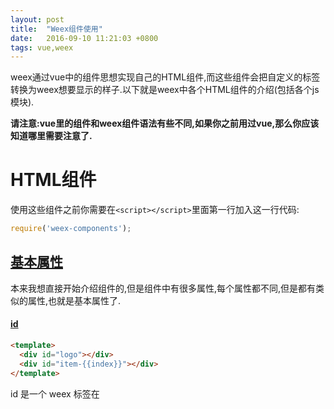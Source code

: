 ```yaml
---
layout: post
title:  "Weex组件使用"
date:   2016-09-10 11:21:03 +0800
tags: vue,weex
---
```


weex通过vue中的组件思想实现自己的HTML组件,而这些组件会把自定义的标签转换为weex想要显示的样子.以下就是weex中各个HTML组件的介绍(包括各个js模块).

**请注意:vue里的组件和weex组件语法有些不同,如果你之前用过vue,那么你应该知道哪里需要注意了.**

# HTML组件

使用这些组件之前你需要在`<script></script>`里面第一行加入这一行代码:

```javascript
require('weex-components');
```

## [基本属性](https://github.com/weexteam/article/issues/13)

本来我想直接开始介绍组件的,但是组件中有很多属性,每个属性都不同,但是都有类似的属性,也就是基本属性了.

#### [id](https://github.com/alibaba/weex/blob/doc/doc/syntax/id.md)

```html
<template>
  <div id="logo"></div>
  <div id="item-{{index}}"></div>
</template>
```

id 是一个 weex 标签在 <template> 下的唯一标识符。你可以使用 id 属性来引用对应的 weex 标签。

#### [style](https://github.com/alibaba/weex/blob/doc/doc/syntax/style-n-class.md)

```html
<template>
  <div style="width: 200; height: 200"></div>
  <div style="padding: {{x}}; margin: 0"></div>
</template>
```

为 weex 标签增加内联样式。

#### class

```html
<template>
  <div class="button"></div>
  <div class="button {{btnStatus}}"></div>
</template>
```

为 weex 标签增加类别。

#### [repeat](https://github.com/alibaba/weex/blob/doc/doc/syntax/display-logic.md)

```html
<template>
  <div repeat="{{items}}"></div>
</template>
```

以 {{items}} 作为循环项，迭代地生成当前的 weex 标签。

#### [if](https://github.com/alibaba/weex/blob/doc/doc/syntax/display-logic.md)

```html
<template>
  <div if="{{opened}}"></div>
</template>
```

{{opened}} 返回一个 boolean 值。若为 true，则显示当前标签；否则不显示。

#### [append](https://github.com/alibaba/weex/blob/doc/doc/syntax/render-logic.md)

```html
<template>
  <div append="tree/node"></div>
</template>
```

append 属性的可选值为 tree 或 node。不同的值会走不同的渲染过程。

#### [on...](https://github.com/alibaba/weex/blob/doc/doc/syntax/events.md)

```html
<template>
  <div onclick="gotoDetail"></div>
  <div onappear="loadMore"></div>
</template>
```

为当前 weex 标签注册事件处理函数。

## slider

`slider`是一个轮播标签,`indicator`是指示器,`slider-page`则是轮播内容.

```html
<slider></slider>
```

这个标签就是vue的"组件",这些组件怎么写的我们可以不用管(看过官方文档的都应该直到),编译的时候weex会帮我们处理好的.

#### 属性

首先`slider`标签有以下属性(暂时知道这么多):

```html
<slider interval="1000" auto-play="true" append="tree">
</slider>
```

* interval:滚动时间.
* auto-play:是否自动播放.
* [append](https://github.com/alibaba/weex/blob/doc/doc/syntax/render-logic.md):走不同的渲染列表方式,`tree`将会等待所有的列表渲染完成再显示,而`node`则渲染一个就显示一个.

#### indicator

`indicator`是上面那个`slider`内部的标签,需要一起配合使用.

#### 使用示例

html代码:

```html
<template>
  <slider interval="1000" auto-play="true" append="tree">
    <indicator></indicator>
    <image repeat="{{sliders}}" src="{{url}}"></image>
  </slider>
</template>
```

js代码:

```javascript
// 引用weex组件
require('weex-components');
var img0 = '//gw.alicdn.com/tps/i2/TB1DpsmMpXXXXabaXXX20ySQVXX-512-512.png_400x400.jpg';
var img1 = '//gw.alicdn.com/tps/i1/TB1M3sQMpXXXXakXXXXApNeJVXX-360-360.png';

module.exports = {
  data:{
    sliders:[
      {
        url:""
      },
      {
        url:""
      },
      {
        url:""
      }
    ]
  }
}
```

以下的标签我就简单介绍记录，详细的可以clone[weex](https://github.com/alibaba/weex)官方库查看里面的examples文件夹.

## wxc-navpage

顶部栏:

```html
<wxc-navpage data-role="none" background-color="#db3652" title="首页" title-color="white" left-item-title="{{head_left}}" left-item-color="white" right-item-src="http://gtms02.alicdn.com/tps/i2/TB1ED7iMpXXXXXEXXXXWA_BHXXX-48-48.png"></wxc-navpage>
```

## image

图片标签

```html
<image class="" src="http://gtms02.alicdn.com/tps/i2/TB1ED7iMpXXXXXEXXXXWA_BHXXX-48-48.png"></image>
```

##　text

文本标签

```html
<text class="">相当于ｐ标签</text>
```

## wxc-marquee

跑马灯标签

```html
<wxc-marquee count="10" interval="3000" duration="1000" step="40">
  <div class="win-text font-dot" repeat="{{user}}">
    <text class="font-small font-dot">{{name}}</text>
  </div>
</wxc-marquee>
```

## web

```html
<web class="content" id="webview" src='https://m.taobao.com/?spm=0.0.0.0&v=0#index' onpagestart="startload" onpagefinish="finishload" onerror="failload"></web>
```

web还有很多状态的方法,比如上面的`onpagestart`表示页面开始加载执行的方法,`onpagefinish`页面加载完成,`onerror`页面加载出错.

# js模块

导入js模块有三种方式,不过严格来说是使用js模块有三种,第一种很简单,只需要一行代码,比如导入弹出框模块:

```javascript
let modal = require('@weex-module/modal');
```

然后这么使用:

```javascript
modal.toast({
  "message":"我是提示框",
  "duration":2
});
```

第二种,你可以这样直接点:

```javascript
require('@weex-module/modal').toast({
  "message":"我是提示框",
  "duration":2
});
```

官方demo有些就是这样使用,估计是懒得设置变量了吧...但是我们开发还是要好好先赋值到一个变量滴.

第三种方法有点新奇,但是好像已经不支持使用了:

```javascript
this.$call("modal","toast",{"message":"我是提示框","duration":2});
```

个人建议使用第一种方法,毕竟直观方便.

#### modal

这是一个弹出框,它有四个方法:toast,alert,confirm,prompt,每个框都有不同的属性,下面就介绍这些使用方法.

```javascript
let modal = require('@weex-module/modal');

// 提示框
modal.toast({
  "message":"我是提示框",   //提示信息
  "duration":2,  //持续2秒
});

// 警告框
modal.alert({
  "message":"我是警告框",
  'okTitle': "同意",
  'cancelTitle': "拒绝"
},()=>{
  console.log("点击了同意");
});

// 确认框
modal.confirm({
  "message":"我是确认框",
  'okTitle': "同意",
  'cancelTitle': "拒绝"
},(result)=>{
  console.log("点击了:"+result);
  // result 是一个字符串,值为"okTitle"或者"cancelTitle"的值
});

// 输入框
modal.confirm({
  "message":"我是输入框",
  'okTitle': "同意",
  'cancelTitle': "拒绝"
},(res)=>{
  console.log("输入:"+res.data);
});
```

从上面我们可以看出除了`toast`,其它三个都是有回调函数的.

#### stream

这个模块实现网络请求,使用如下:

```javascript
let stream = require('@weex-module/stream');

stream.fetch({
  method:"GET",
  url:"your url",
  type:"json"
},(res)=>{
  console.log(JSON.stringify(res.data));
},(response)=>{
  console.log(response.length);
});
```

详细的可以[点击这里](https://github.com/weexteam/article/issues/53)查看API.

#### dom

包含如下可以更新dom树的dom API,开发者在日常开发中，唯一可在.we文件中使用的是scrollToElement,让页面滚动到那个对应的节点，这个API只能在scroller和list组件中用.

```javascript
let dom = require('@weex-module/dom');

dom.scrollToElement(this.$el('someId'), {offset: 10});
```

更多API信息[点击这里](https://alibaba.github.io/weex/doc/modules/dom.html)

#### animation

weex实现了动画效果,个人感觉很不错.

API:`transition(node, options, callback)`.

node是将要使用动画的元素,options是执行动画的选项,callback是动画执行完成后的的回调函数.

这里就不一一介绍了,感兴趣的可以[点击这里](https://alibaba.github.io/weex/doc/modules/animation.html)查看更多的选项.

```html
<template>
  <div class="ct">
    <div id="test"></div>
  </div>
</template>

<script>
let animation = require('@weex-module/animation');
let testEl = this.$el('test');

animation.transition(testEl, {
  styles: {
    color: '#FF0000',
    transform: 'translate(1, 1)',
    transformOrigin: 'center center'
  },
  duration: 0, //ms
  timingFunction: 'ease',
  delay: 0 //ms
}, function () {
  nativeLog('animation finished.')
})
</script>
```

#### webview

相信接触过native开发的同学都知道这是什么东西,如果你第一次听说,那就把这个当做一个浏览器,只是这个浏览器运行在APP里面.

现在很多APP将需要经常更新的部分或者活动页部分替换成网页,这样可以实现无缝"升级".那么自然的这个`webview`就有控制网页的方法了.比如一般的后退,前进和刷新.

```javascript
let webview = require('@weex-module/webview');
let webElement = this.$el('webview');//这是一个web组件

// 前进
webview.goForward(webElement.ref);
// 返回
webview.goBack(webElement.ref);
// 刷新
webview.refresh(webElement.ref);
```

#### navigator

这是一个页面导航的模块,比如你点击一个商品后需要跳转到那个页面,那么你就需要这个模块来控制了,这个模块有两个方法,第一个是`push`增加页面:

```javascript
let params = {
  'url': 'navigator-demo.js',//跳转到那个页面(已经将.we类型文件打包成了js文件)
  'animated' : 'true',//有过场动画
}
let navigator = require('@weex-module/navigator');
navigator.push(params, function(e) {
  // 跳转完成后
});
```

第二个`pop`回退页面:

```javascript
let params = {
  'animated' : 'true',//有过场动画
}
let navigator = require('@weex-module/navigator');
navigator.pop(params, function(e) {
  // 跳转完成后
});
```

#### storage

这是一个存储模块,官方介绍(大概翻译):

> storage允许您添加、修改或删除存储的数据项。

如果你使用过`vuex`,那么我说这和`vuex`差不多那你肯定明白了这个是如何使用的了.对于不懂的同学,我还是简单的介绍一下:在构建中型的vue应用的时候你有时候需要让各个组件通信,你可以使用`$broadcast`和`$dispatch`传递信息,可是随着项目进展信息越来越多的时候,你会发现自己根本没控制那么多,到最后应用出bug的时候你可能是一脸懵圈的,所以使用vuex很有必要.

说了这么多,storage也是这个作用,但是他使用不像`vuex`官方入门教程需要手动创建和编写那么多getter和actions,而且api更简单(毕竟就这几个).

storage数据是以键/值方式存储的.

```javascript
let storage = require('@weex-module/storage');

storage.setItem('bar', 'bar-value', (e)=>{
  // 回调函数
  // e 是一个对象:{result:"",data:""}
  // 如果存储成功,则 e.result 的值为 'succeed',而 e.data 的值为 'undefined'.
  // 如果你的 key/value 是空字符串,那么 e.data 的值为'invalid_param'
  console.log(e);
});
```

设置值成功后我们可以在其他组件中获取这个值:

```javascript
let storage = require('@weex-module/storage');

storage.getItem('bar', (e)=>{
  // 回调函数
  // e 是一个对象:{result:"",data:""}
  // 如果没有bar,那么e.data为'undefined'
  console.log(e.data);// bar-value
});
```

除了`setItem`和`getItem`,还有`removeItem`,`length`,`getAllKeys`,这里就不详细说了,详细信息[点击这里](https://alibaba.github.io/weex/doc/modules/storage.html).

#### Timer

weex封装了`setTimeout`,`setInterval`.使用方面和js中没有很大的区别,你可以当做普通的js函数使用.官方weex有实现倒计时,不过没有毫秒数.

#### clipboard

这是一个剪贴板,有些应用需要使用到这个获取用户的剪贴板内容.好像也没有什么可以介绍的,看看官方文档就能懂了,[点击这里吧](https://alibaba.github.io/weex/doc/modules/clipboard.html)

## 事件输出

1. 点击`wxc-tabbar`底部导航栏.

```javascript
this.$on("tabBar.onClick",(e)=>{ 
  let detail = e.detail;
});
// e = {"timestamp":1473759682450,"detail":{"index":1},"type":"tabBar.onClick"}
```


## 其它资料

本教程参考了众多的资料,其中大部分是来源于官方的`examples`文件夹,所以对于以上有疑问的地方请以官方的为准,本人只是在使用的过程中得出的一些结论和经验,并不代表符合大多数人的使用.

有疑问都可以查看`examples`,请善用`examples`.

**本文最后更新于2016-09-18**

* [DOM操作](https://github.com/alibaba/weex/blob/doc/doc/modules/dom.md)
* [ID](https://github.com/alibaba/weex/blob/doc/doc/syntax/id.md)
* [weex文档列表](http://weex.help/topic/57792770eb60516a48db5485)
* [weex英文文档](https://alibaba.github.io/weex/doc/)